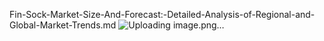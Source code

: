 Fin-Sock-Market-Size-And-Forecast:-Detailed-Analysis-of-Regional-and-Global-Market-Trends.md
![Uploading image.png…]()
